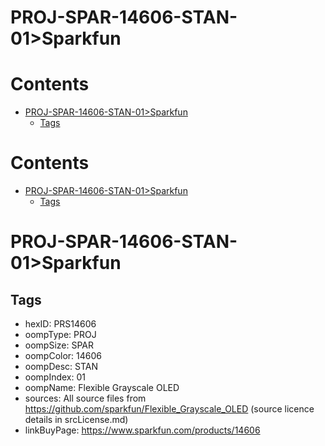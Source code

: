 
PROJ-SPAR-14606-STAN-01>Sparkfun
================================

Contents
========

* [PROJ-SPAR-14606-STAN-01>Sparkfun](#proj-spar-14606-stan-01sparkfun)
	* [Tags](#tags)

Contents
========

* [PROJ-SPAR-14606-STAN-01>Sparkfun](#proj-spar-14606-stan-01sparkfun)
	* [Tags](#tags)

# PROJ-SPAR-14606-STAN-01>Sparkfun

## Tags

- hexID: PRS14606
- oompType: PROJ
- oompSize: SPAR
- oompColor: 14606
- oompDesc: STAN
- oompIndex: 01
- oompName: Flexible Grayscale OLED
- sources: All source files from https://github.com/sparkfun/Flexible_Grayscale_OLED (source licence details in srcLicense.md)
- linkBuyPage: https://www.sparkfun.com/products/14606
